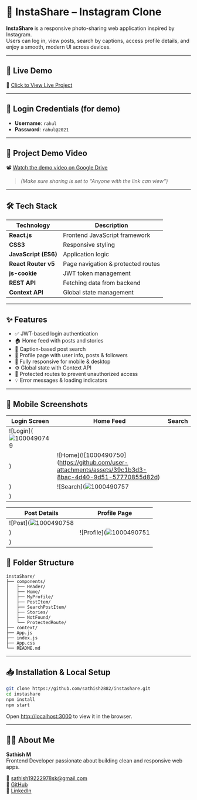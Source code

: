 # 📸 InstaShare – Instagram Clone

**InstaShare** is a responsive photo-sharing web application inspired by Instagram.  
Users can log in, view posts, search by captions, access profile details, and enjoy a smooth, modern UI across devices.

---

## 🚀 Live Demo

🔗 [Click to View Live Project](https://sathishinstapro.ccbp.tech)

---

## 🔐 Login Credentials (for demo)

- **Username**: `rahul`  
- **Password**: `rahul@2021`

---

## 🎥 Project Demo Video

📽️ [Watch the demo video on Google Drive](https://drive.google.com/file/d/1CNOD_misHAGDVPoTGEIhRKYeTETAMkuH/view?usp=drivesdk)  
> *(Make sure sharing is set to “Anyone with the link can view”)*

---

## 🛠️ Tech Stack

| Technology         | Description                        |
|--------------------|------------------------------------|
| **React.js**       | Frontend JavaScript framework      |
| **CSS3**           | Responsive styling                 |
| **JavaScript (ES6)** | Application logic               |
| **React Router v5** | Page navigation & protected routes |
| **js-cookie**      | JWT token management               |
| **REST API**       | Fetching data from backend         |
| **Context API**    | Global state management            |

---

## ✨ Features

- ✅ JWT-based login authentication
- 🏠 Home feed with posts and stories
- 🔎 Caption-based post search
- 👤 Profile page with user info, posts & followers
- 📱 Fully responsive for mobile & desktop
- ⚙️ Global state with Context API
- 🚫 Protected routes to prevent unauthorized access
- 💡 Error messages & loading indicators

---
## 📱 Mobile Screenshots
| Login Screen | Home Feed | Search |
|--------------|-----------|--------|
| ![Login](![1000490749](https://github.com/user-attachments/assets/8dc19dc0-a54c-4c69-9a63-beeda6cb3870)
) | ![Home](![1000490750] (https://github.com/user-attachments/assets/39c1b3d3-8bac-4d40-9d51-57770855d82d)
) | ![Search](![1000490757](https://github.com/user-attachments/assets/15372fa8-2ba9-40da-889a-104bab7e6150)
) |

| Post Details | Profile Page |
|--------------|--------------|
| ![Post](![1000490758](https://github.com/user-attachments/assets/3b12647d-fae0-4b1f-b2c7-f7ca596627ac)
) | ![Profile](![1000490751](https://github.com/user-attachments/assets/a6d19fc4-47b4-4b62-9c41-4f3240a0050f)
) |

## 📁 Folder Structure

```plaintext
instaShare/
├── components/
│   ├── Header/
│   ├── Home/
│   ├── MyProfile/
│   ├── PostItem/
│   ├── SearchPostItem/
│   ├── Stories/
│   ├── NotFound/
│   └── ProtectedRoute/
├── context/
├── App.js
├── index.js
├── App.css
└── README.md
```

---

## 📥 Installation & Local Setup

```bash
git clone https://github.com/sathish2882/instashare.git
cd instashare
npm install
npm start
```

Open [http://localhost:3000](http://localhost:3000) to view it in the browser.

---

## 🙋‍♂️ About Me

**Sathish M**  
Frontend Developer passionate about building clean and responsive web apps.

📧 [sathish19222978sk@gmail.com](mailto:sathish19222978sk@gmail.com)  
🔗 [GitHub](https://github.com/sathish2882)  
🔗 [LinkedIn](https://www.linkedin.com/in/sathish-mariyappan)
